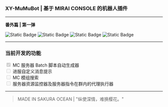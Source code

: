 ### XY-MuMuBot | 基于 MIRAI CONSOLE 的机器人插件

---

**番外篇 | 第一弹** 

![Static Badge](https://img.shields.io/badge/Kotlin-1.9.22-gray?style=flat&labelColor=purple)
![Static Badge](https://img.shields.io/badge/Mirai_Console-2.16.0-gray?style=flat&labelColor=blue)
![Static Badge](https://img.shields.io/badge/Release-SakuraOcean_V1-gray?style=flat&labelColor=pink)
![Static Badge](https://img.shields.io/badge/DEV-0.0.1-gray?style=flat&labelColor=red)

---

### 当前开发的功能

<form>
    <input type="checkbox" disabled="disabled" checked="checked"/> MC 服务器 Batch 脚本自动生成器 <br/>
    <input type="checkbox" disabled="disabled"/> 进服自定义消息提示 <br/>
    <input type="checkbox" disabled="disabled"/> MC 模组搜索 <br/>
    <input type="checkbox" disabled="disabled"/> 服务器资源监控器及服务器指令在群内的代理执行器 <br/>
</form>

---
> MADE IN SAKURA OCEAN | "纵使深情，难换樱花。"

